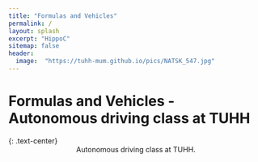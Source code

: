 ```yaml
---
title: "Formulas and Vehicles"
permalink: /
layout: splash
excerpt: "HippoC"
sitemap: false
header:
  image:  "https://tuhh-mum.github.io/pics/NATSK_547.jpg"
---
```


<h1>Formulas and Vehicles - Autonomous driving class at TUHH</h1>
{: .text-center}

<div style="margin-left:10%; margin-right:10%; text-align: center">
Autonomous driving class at TUHH.
</div>


